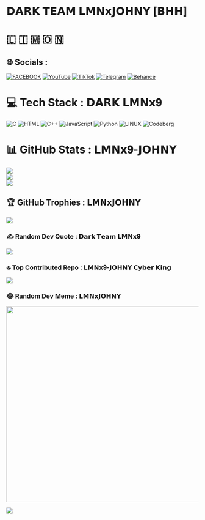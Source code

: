 # 𝗗𝗔𝗥𝗞 𝗧𝗘𝗔𝗠 𝗟𝗠𝗡𝘅𝗝𝗢𝗛𝗡𝗬 [𝗕𝗛𝗛]
# 🇱 🇮 🇲 🇴 🇳 


## 🌐 Socials :

[![FACEBOOK](https://img.shields.io/badge/Facebook-%231877F2.svg?logo=Facebook&logoColor=white)](https://facebook.com/LJ.LMNx9)
[![YouTube](https://img.shields.io/badge/Youtube-%231877F2.svg?logo=Youtube&logoColor=red)](https://youtube.com/@LMNx9)
[![TikTok](https://img.shields.io/badge/Tiktok-%231877F2.svg?logo=Tiktok&logoColor=black)](https://tiktok.com/@lmnx9)
[![Telegram](https://img.shields.io/badge/Telegram-%231877F2.svg?logo=Telegram&logoColor=white)](https://t.me/@LMNx9)
[![Behance](https://img.shields.io/badge/Behance-1769ff?logo=behance&logoColor=black)](https://behance.net/LMNx9-JOHNY) 
# 💻 Tech Stack : 𝗗𝗔𝗥𝗞 𝗟𝗠𝗡𝘅𝟗
![C](https://img.shields.io/badge/c-%2300599C.svg?style=for-the-badge&logo=c&logoColor=white)
![HTML](https://img.shields.io/badge/html-FCC624?style=for-the-badge&logo=html&logoColor=black) 
![C++](https://img.shields.io/badge/c++-%2300599C.svg?style=for-the-badge&logo=c%2B%2B&logoColor=white) 
![JavaScript](https://img.shields.io/badge/java-%23ED8B00.svg?style=for-the-badge&logo=java&logoColor=white) 
![Python](https://img.shields.io/badge/python-3670A0?style=for-the-badge&logo=python&logoColor=ffdd54) 
![LINUX](https://img.shields.io/badge/Linux-FCC624?style=for-the-badge&logo=linux&logoColor=black) 
![Codeberg](https://img.shields.io/badge/Codeberg-2185D0?style=for-the-badge&logo=Codeberg&logoColor=white)
# 📊 GitHub Stats : 𝗟𝗠𝗡𝘅𝟗-𝗝𝗢𝗛𝗡𝗬 
![](https://github-readme-stats.vercel.app/api?username=LMNx9-JOHNY&theme=dark&hide_border=false&include_all_commits=true&count_private=true)<br/>
![](https://github-readme-streak-stats.herokuapp.com/?user=LMNx9-JOHNY&theme=dark&hide_border=false)<br/>
![](https://github-readme-stats.vercel.app/api/top-langs/?username=LMNx9-JOHNY&theme=dark&hide_border=false&include_all_commits=true&count_private=true&layout=compact)
## 🏆 GitHub Trophies : 𝗟𝗠𝗡𝘅𝗝𝗢𝗛𝗡𝗬
![](https://github-profile-trophy.vercel.app/?username=LMNx9-JOHNY&theme=radical&no-frame=false&no-bg=false&margin-w=4)

### ✍️ Random Dev Quote : 𝗗𝗮𝗿𝗸 𝗧𝗲𝗮𝗺 𝗟𝗠𝗡𝘅𝟗
![](https://quotes-github-readme.vercel.app/api?type=horizontal&theme=radical)

### 🔝 Top Contributed Repo : 𝗟𝗠𝗡𝘅𝟗-𝗝𝗢𝗛𝗡𝗬 𝗖𝘆𝗯𝗲𝗿 𝗞𝗶𝗻𝗴
![](https://github-contributor-stats.LMNx9-JOHNYvercel.app/api?username=LMNx9-JOHNY&limit=5&theme=dark&combine_all_yearly_contributions=true)

### 😂 Random Dev Meme : 𝗟𝗠𝗡𝘅𝗝𝗢𝗛𝗡𝗬
<img src="https://rm.up.railway.app/" width="512px"/>

[![](https://visitcount.itsvg.in/api?id=LMNx9-JOHNY&icon=0&color=0)](https://visitcount.itsvg.in)

<!-- Proudly created with GPRM ( https://gprm.itsvg.in ) -->


  
